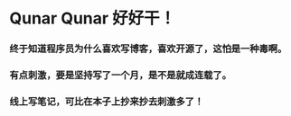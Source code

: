 # Qunar Qunar 好好干！
### 终于知道程序员为什么喜欢写博客，喜欢开源了，这怕是一种毒啊。
### 有点刺激，要是坚持写了一个月，是不是就成连载了。
### 线上写笔记，可比在本子上抄来抄去刺激多了！